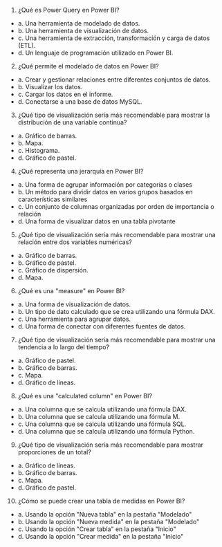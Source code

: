 1. ¿Qué es Power Query en Power BI?

* a. Una herramienta de modelado de datos.
* b. Una herramienta de visualización de datos.
* c. Una herramienta de extracción, transformación y carga de datos (ETL).
* d. Un lenguaje de programación utilizado en Power BI.

2. ¿Qué permite el modelado de datos en Power BI?
* a. Crear y gestionar relaciones entre diferentes conjuntos de datos.
* b. Visualizar los datos.
* c. Cargar los datos en el informe.
* d. Conectarse a una base de datos MySQL.

3. ¿Qué tipo de visualización sería más recomendable para mostrar la distribución de una variable continua?
* a. Gráfico de barras.
* b. Mapa.
* c. Histograma.
* d. Gráfico de pastel.

4. ¿Qué representa una jerarquía en Power BI?

* a. Una forma de agrupar información por categorías o clases
* b. Un método para dividir datos en varios grupos basados en características similares
* c. Un conjunto de columnas organizadas por orden de importancia o relación
* d. Una forma de visualizar datos en una tabla pivotante


5. ¿Qué tipo de visualización sería más recomendable para mostrar una relación entre dos variables numéricas?
* a. Gráfico de barras.
* b. Gráfico de pastel.
* c. Gráfico de dispersión.
* d. Mapa.

6. ¿Qué es una "measure" en Power BI?
* a. Una forma de visualización de datos.
* b. Un tipo de dato calculado que se crea utilizando una fórmula DAX.
* c. Una herramienta para agrupar datos.
* d. Una forma de conectar con diferentes fuentes de datos.

7. ¿Qué tipo de visualización sería más recomendable para mostrar una tendencia a lo largo del tiempo?
* a. Gráfico de pastel.
* b. Gráfico de barras.
* c. Mapa.
* d. Gráfico de líneas.

8. ¿Qué es una "calculated column" en Power BI?

* a. Una columna que se calcula utilizando una fórmula DAX.
* b. Una columna que se calcula utilizando una fórmula M.
* c. Una columna que se calcula utilizando una fórmula SQL.
* d. Una columna que se calcula utilizando una fórmula Python.

9. ¿Qué tipo de visualización sería más recomendable para mostrar proporciones de un total?
* a. Gráfico de líneas.
* b. Gráfico de barras.
* c. Mapa.
* d. Gráfico de pastel.

10. ¿Cómo se puede crear una tabla de medidas en Power BI?

* a. Usando la opción "Nueva tabla" en la pestaña "Modelado"
* b. Usando la opción "Nueva medida" en la pestaña "Modelado"
* c. Usando la opción "Crear tabla" en la pestaña "Inicio"
* d. Usando la opción "Crear medida" en la pestaña "Inicio"
